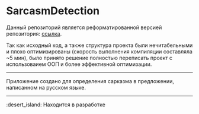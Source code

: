 # SarcasmDetection
<div id="header">
  <p>Данный репозиторий является реформатированной версией репозитория: <a href="https://github.com/sentirpasseul/BusinessAnalist">ссылка</a>.</p>
  <p>Так как исходный код, а также структура проекта были нечитабельными и плохо оптимизированы (скорость выполнения компиляции составляла ~5 мин), было принято решение полностью переписать проект с использоваием ООП и более эффективной оптимизации.</p>
</div>
 


---
<div id='description'>
  <p>Приложение создано для определения сарказма в предложении, написанном на русском языке.</p>
</div>

---
<div id='development'>
  :desert_island: Находится в разработке
</div>
